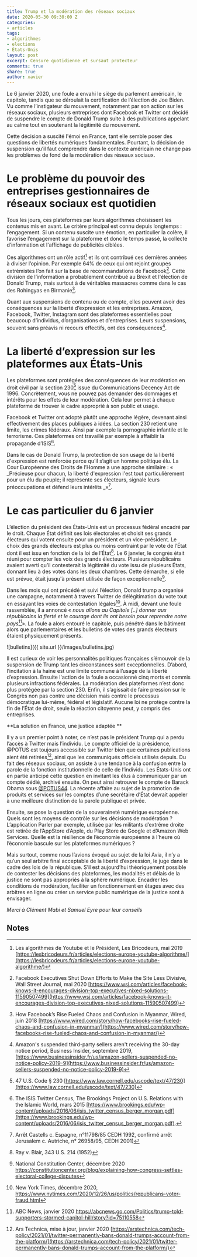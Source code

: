 ```yaml
---
title: Trump et la modération des réseaux sociaux
date: 2020-05-30 09:30:00 Z
categories:
- articles
tags:
- algorithmes
- elections
- États-Unis
layout: post
excerpt: Censure quotidienne et sursaut protecteur
comments: true
share: true
author: xavier
---
```


Le 6 janvier 2020, une foule a envahi le siège du parlement américain, le capitole, tandis que se déroulait la certification de l’élection de Joe Biden. Vu comme l’instigateur du mouvement, notamment par son action sur les réseaux sociaux, plusieurs entreprises dont Facebook et Twitter ont décidé de suspendre le compte de Donald Trump suite à des publications appelant au calme tout en soutenant la légitimité du mouvement. 

Cette décision a suscité l'émoi en France, tant elle semble poser des questions de libertés numériques fondamentales. Pourtant, la décision de suspension qu’il faut comprendre dans le contexte américain ne change pas les problèmes de fond de la modération des réseaux sociaux. 

# Le problème du pouvoir des entreprises gestionnaires de réseaux sociaux est quotidien

Tous les jours, ces plateformes par leurs algorithmes choisissent les contenus mis en avant. Le critère principal est connu depuis longtemps : l’engagement. Si un contenu suscite une émotion, en particulier la colère, il favorise l’engagement sur la plateforme et donc le temps passé, la collecte d’information et l'affichage de publicités ciblées.

Ces algorithmes ont un rôle actif[^1] et ils ont contribué ces dernières années à diviser l’opinion. Par exemple 64% de ceux qui ont rejoint groupes extrémistes l’on fait sur la base de recommandations de Facebook[^2]. Cette division de l’information a probablement contribué au Brexit et l'élection de Donald Trump, mais surtout à de véritables massacres comme dans le cas des Rohingyas en Birmanie[^3].

Quant aux suspensions de contenu ou de compte, elles peuvent avoir des conséquences sur la liberté d’expression et les entreprises. Amazon, Facebook, Twitter, Instagram sont des plateformes essentielles pour beaucoup d’individus, d’organisations et d’entreprises. Leurs suspensions, souvent sans préavis ni recours effectifs, ont des conséquences[^4]. 

# La liberté d’expression sur les plateformes aux États-Unis

Les plateformes sont protégées des conséquences de leur modération en droit civil par la section 230[^5] issue du Communications Decency Act de 1996. Concrètement, vous ne pouvez pas demander des dommages et intérêts pour les effets de leur modération. Cela leur permet à chaque plateforme de trouver le cadre approprié à son public et usage.  

Facebook et Twitter ont adopté plutôt une approche légère, devenant ainsi effectivement des places publiques à idées. La section 230 retient une limite, les crimes fédéraux. Ainsi par exemple la pornographie infantile et le terrorisme. Ces plateformes ont travaillé par exemple à affaiblir la propagande d’ISIS[^6]. 

Dans le cas de Donald Trump, la protection de son usage de la liberté d'expression est renforcée parce qu’il s’agit un homme politique élu. La Cour Européenne des Droits de l’Homme a une approche similaire : « _Précieuse pour chacun, la liberté d'expression l'est tout particulièrement pour un élu du peuple; il représente ses électeurs, signale leurs préoccupations et défend leurs intérêts _»[^7]. 

# Le cas particulier du 6 janvier

L’élection du président des États-Unis est un processus fédéral encadré par le droit. Chaque État définit ses lois électorales et choisit ses grands électeurs qui votent ensuite pour un président et un vice-président. Le choix des grands électeurs est plus ou moins contraint par le vote de l’État dont il est issu en fonction de la loi de l’État[^8]. Le 6 janvier, le congrès était réuni pour compter les voix des grands électeurs. Plusieurs républicains avaient averti qu’il contesterait la légitimité du vote issu de plusieurs États, donnant lieu à des votes dans les deux chambres. Cette démarche, si elle est prévue, était jusqu'à présent utilisée de façon exceptionnelle[^9]. 

Dans les mois qui ont précédé et suivi l’élection, Donald trump a organisé une campagne, notamment à travers Twitter de délégitimation du vote tout en essayant les voies de contestation légales[^10]. À midi, devant une foule rassemblée, il a annoncé « _nous allons au Capitole [..] donner aux républicains la fierté et  le courage dont ils ont besoin pour reprendre notre pays_[^11]». La foule a alors entouré le capitole, puis pénétré dans le bâtiment alors que parlementaires et les bulletins de votes des grands électeurs étaient physiquement présents.

![bulletins]({{ site.url }}/images/bulletins.jpg)

Il est curieux de voir les personnalités politiques françaises s’émouvoir de la suspension de Trump tant les circonstances sont exceptionnelles. D’abord, l’incitation à la haine est une limite commune à l’usage de la liberté d’expression. Ensuite l'action de la foule a occasionné cinq morts et commis plusieurs infractions fédérales. La modération des plateformes n’est donc plus protégée par la section 230. Enfin, il s’agissait de faire pression sur le Congrès non pas contre une décision mais contre le processus démocratique lui-même, fédéral et législatif. Aucune loi ne protège contre la fin de l’État de droit, seule la réaction citoyenne peut, y compris des entreprises.

**La solution en France, une justice adaptée **

Il y a un premier point à noter, ce n’est pas le président Trump qui a perdu l’accès à Twitter mais l’individu. Le compte officiel de la présidence, @POTUS est toujours accessible sur Twitter bien que certaines publications aient été retirées[^12], ainsi que les communiqués officiels utilisés depuis. Du fait des réseaux sociaux, on assiste à une tendance à la confusion entre la parole de la fonction institutionnelle de celle de l’individu. Les États-Unis ont en partie anticipé cette question en invitant les élus à communiquer par un compte dédié, archivé ensuite. On peut ainsi retrouver le compte de Barack Obama sous [@POTUS44](https://twitter.com/potus44?lang=en). La récente affaire au sujet de la promotion de produits et services sur les comptes d’une secrétaire d’État devrait appeler à une meilleure distinction de la parole publique et privée. 

Ensuite, se pose la question de la souveraineté numérique européenne. Quels sont les moyens de contrôle sur les décisions de modération ? L’application Parler par exemple, utilisée par les militants d’extrême droite est retirée de l’AppStore d’Apple, du Play Store de Google et d’Amazon Web Services. Quelle est la résilience de l’économie européenne à l’heure où l’économie bascule sur les plateformes numériques ? 

Mais surtout, comme nous l’avions évoqué au sujet de la loi Avia, il n’y a qu’un seul arbitre final acceptable de la liberté d’expression, le juge dans le cadre des lois de la république. S’il est aujourd’hui théoriquement possible de contester les décisions des plateformes, les modalités et délais de la justice ne sont pas appropriés à la sphère numérique.  Encadrer les conditions de modération, faciliter un fonctionnement en étages avec des arbitres en ligne ou créer un service public numérique de la justice sont à envisager. 

_Merci à Clément Mabi et Samuel Eyre pour leur conseils_

## Notes

[^1]:
     Les algorithmes de Youtube et le Président, Les Bricodeurs, mai 2019  [https://lesbricodeurs.fr/articles/elections-europe-youtube-algorithme/](https://lesbricodeurs.fr/articles/elections-europe-youtube-algorithme/) 

[^2]:
      Facebook Executives Shut Down Efforts to Make the Site Less Divisive, Wall Street Journal, mai 2020 [https://www.wsj.com/articles/facebook-knows-it-encourages-division-top-executives-nixed-solutions-11590507499](https://www.wsj.com/articles/facebook-knows-it-encourages-division-top-executives-nixed-solutions-11590507499)

[^3]:
     How Facebook’s Rise Fueled Chaos and Confusion in Myanmar, Wired, juin 2018 [https://www.wired.com/story/how-facebooks-rise-fueled-chaos-and-confusion-in-myanmar/](https://www.wired.com/story/how-facebooks-rise-fueled-chaos-and-confusion-in-myanmar/) 

[^4]:
     Amazon's suspended third-party sellers aren't receiving the 30-day notice period, Business Insider, septembre 2019, [https://www.businessinsider.fr/us/amazon-sellers-suspended-no-notice-policy-2019-9](https://www.businessinsider.fr/us/amazon-sellers-suspended-no-notice-policy-2019-9) 

[^5]:
     47 U.S. Code § 230 [https://www.law.cornell.edu/uscode/text/47/230](https://www.law.cornell.edu/uscode/text/47/230)

[^6]:
     The ISIS Twitter Census, The Brookings Project on U.S. Relations with the Islamic World, mars 2015 [https://www.brookings.edu/wp-content/uploads/2016/06/isis_twitter_census_berger_morgan.pdf](https://www.brookings.edu/wp-content/uploads/2016/06/isis_twitter_census_berger_morgan.pdf). 

[^7]:
     Arrêt Castells c. Espagne, n°11798/85 CEDH 1992, confirmé arrêt Jerusalem c. Autriche, n° 26958/95, CEDH 2001)

[^8]:
     Ray v. Blair, 343 U.S. 214 (1952)

[^9]:
     National Constitution Center, décembre 2020 https://constitutioncenter.org/blog/explaining-how-congress-settles-electoral-college-disputes

[^10]:
     New York Times, décembre 2020, https://www.nytimes.com/2020/12/26/us/politics/republicans-voter-fraud.html

[^11]:
     ABC News, janvier 2020 https://abcnews.go.com/Politics/trump-told-supporters-stormed-capitol-hill/story?id=75110558

[^12]:
     Ars Technica, mise à jour, janvier 2020 [https://arstechnica.com/tech-policy/2021/01/twitter-permanently-bans-donald-trumps-account-from-the-platform/](https://arstechnica.com/tech-policy/2021/01/twitter-permanently-bans-donald-trumps-account-from-the-platform/) 
